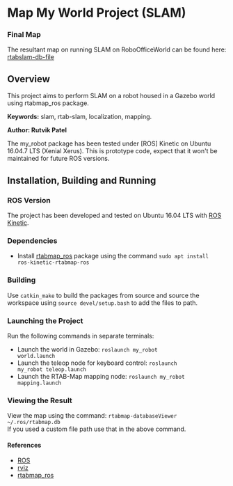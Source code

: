 # Map My World Project (SLAM)

### Final Map
The resultant map on running SLAM on RoboOfficeWorld can be found here: [rtabslam-db-file](https://drive.google.com/file/d/1J0RtKdJ89nbWJgpstc6RqvkBwl6vI73n/view?usp=sharing)  

## Overview

This project aims to perform SLAM on a robot housed in a Gazebo world using rtabmap_ros package.

**Keywords:** slam, rtab-slam, localization, mapping.

**Author: Rutvik Patel<br />**

The my_robot package has been tested under [ROS] Kinetic on Ubuntu 16.04.7 LTS (Xenial Xerus).
This is prototype code, expect that it won't be maintained for future ROS versions.




## Installation, Building and Running

### ROS Version

The project has been developed and tested on Ubuntu 16.04 LTS with [ROS Kinetic](wiki.ros.org/kinetic/).

### Dependencies

- Install [rtabmap_ros](http://wiki.ros.org/rtabmap_ros) package using the command <code>sudo apt install ros-kinetic-rtabmap-ros</code>

### Building
Use <code>catkin_make</code> to build the packages from source and source the workspace using <code>source devel/setup.bash</code> to add the files to path.

### Launching the Project
Run the following commands in separate terminals:
- Launch the world in Gazebo: <code>roslaunch my_robot world.launch</code>
- Launch the teleop node for keyboard control: <code>roslaunch my_robot teleop.launch</code>
- Launch the RTAB-Map mapping node: <code>roslaunch my_robot mapping.launch</code>

### Viewing the Result
View the map using the command: <code>rtabmap-databaseViewer ~/.ros/rtabmap.db</code> <br>
If you used a custom file path use that in the above command.
<br>

#### References
- [ROS](wiki.ros.org/kinetic/)
- [rviz](http://wiki.ros.org/rviz)
- [rtabmap_ros](https://github.com/introlab/rtabmap_ros)
